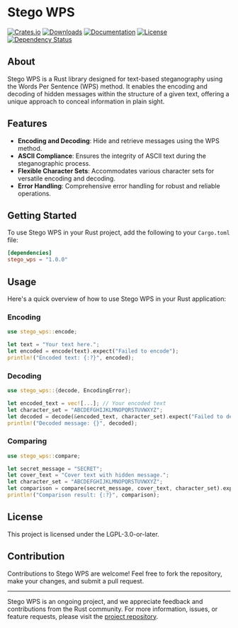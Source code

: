# Stego WPS

[![Crates.io](https://img.shields.io/crates/v/stego_wps)](https://crates.io/crates/stego_wps)
[![Downloads](https://img.shields.io/crates/d/stego_wps.svg)](https://crates.io/crates/stego_wps)
[![Documentation](https://docs.rs/stego_wps/badge.svg)](https://docs.rs/stego_wps)
[![License](https://img.shields.io/crates/l/stego_wps)](https://crates.io/crates/stego_wps)
[![Dependency Status](https://deps.rs/repo/github/JamesClarke7283/stego_wps/status.svg)](https://deps.rs/repo/github/JamesClarke7283/stego_wps)

## About
Stego WPS is a Rust library designed for text-based steganography using the Words Per Sentence (WPS) method. It enables the encoding and decoding of hidden messages within the structure of a given text, offering a unique approach to conceal information in plain sight.

## Features
- **Encoding and Decoding**: Hide and retrieve messages using the WPS method.
- **ASCII Compliance**: Ensures the integrity of ASCII text during the steganographic process.
- **Flexible Character Sets**: Accommodates various character sets for versatile encoding and decoding.
- **Error Handling**: Comprehensive error handling for robust and reliable operations.

## Getting Started
To use Stego WPS in your Rust project, add the following to your `Cargo.toml` file:

```toml
[dependencies]
stego_wps = "1.0.0"
```

## Usage
Here's a quick overview of how to use Stego WPS in your Rust application:

### Encoding
```rust
use stego_wps::encode;

let text = "Your text here.";
let encoded = encode(text).expect("Failed to encode");
println!("Encoded text: {:?}", encoded);
```

### Decoding
```rust
use stego_wps::{decode, EncodingError};

let encoded_text = vec![...]; // Your encoded text
let character_set = "ABCDEFGHIJKLMNOPQRSTUVWXYZ";
let decoded = decode(&encoded_text, character_set).expect("Failed to decode");
println!("Decoded message: {}", decoded);
```

### Comparing
```rust
use stego_wps::compare;

let secret_message = "SECRET";
let cover_text = "Cover text with hidden message.";
let character_set = "ABCDEFGHIJKLMNOPQRSTUVWXYZ";
let comparison = compare(secret_message, cover_text, character_set).expect("Failed to compare");
println!("Comparison result: {:?}", comparison);
```

## License
This project is licensed under the LGPL-3.0-or-later.

## Contribution
Contributions to Stego WPS are welcome! Feel free to fork the repository, make your changes, and submit a pull request.

---

Stego WPS is an ongoing project, and we appreciate feedback and contributions from the Rust community. For more information, issues, or feature requests, please visit the [project repository](https://github.com/JamesClarke7283/stego_wps).
